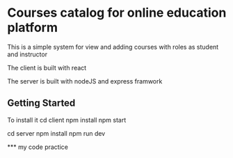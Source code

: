 # Courses catalog for online education platform 
This is a simple system for view and adding courses with roles as student and instructor 

The client is built with react

The server is built with nodeJS and express framwork

## Getting Started
To install it 
cd client 
npm install
npm start

cd server 
npm install
npm run dev


*** my code practice
